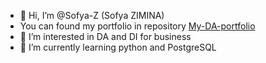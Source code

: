 - 👋 Hi, I’m @Sofya-Z (Sofya ZIMINA)
- You can found my portfolio in repository [My-DA-portfolio](My-DA-portfolio)
- 👀 I’m interested in DA and DI for business
- 🌱 I’m currently learning python and PostgreSQL
